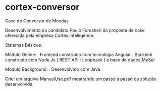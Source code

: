 # cortex-conversor
Case do Conversor de Moedas


Desenvolvimento do candidato Paulo Forestieri da proposta de case oferecida pela empresa Cortex Intelligence.

Sistemas Básicos.

Módulo Online:
. Frontend construído com tecnologia Angular
. Backend construido com Node.Js ( REST API : Loopback ) e base de dados MySql

Módulo Background:
. Desenvolvido com Java


Criei um arquivo ManualUso.pdf mostrando um passo a passo da solução desenvolvida.



